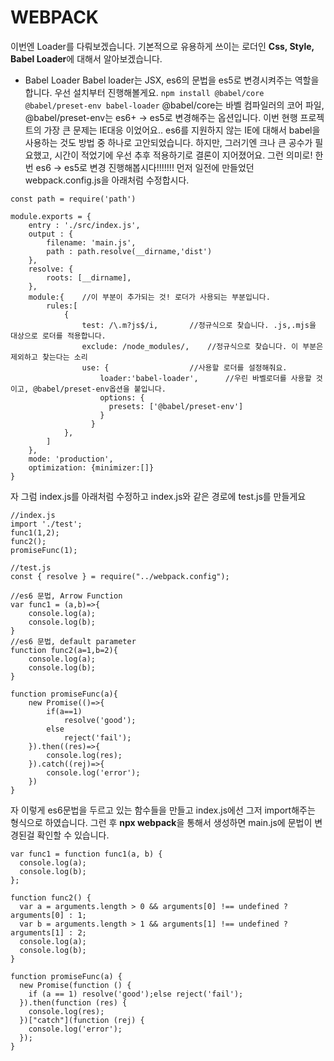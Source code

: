 # WEBPACK
이번엔 Loader를 다뤄보겠습니다. 기본적으로 유용하게 쓰이는 로더인 **Css, Style, Babel Loader**에 대해서 알아보겠습니다. 
* Babel Loader
Babel loader는 JSX, es6의 문법을 es5로 변경시켜주는 역할을 합니다. 우선 설치부터 진행해볼게요.
`npm install @babel/core @babel/preset-env babel-loader`
@babel/core는 바벨 컴파일러의 코어 파일, @babel/preset-env는 es6+ -> es5로 변경해주는 옵션입니다. 이번 현행 프로젝트의 가장 큰 문제는 IE대응 이었어요.. es6를 지원하지 않는 IE에 대해서 babel을 사용하는 것도 방법 중 하나로 고안되었습니다. 하지만, 그러기엔 크나 큰 공수가 필요했고, 시간이 적었기에 우선 추후 적용하기로 결론이 지어졌어요. 
그런 의미로! 한번 es6 -> es5로 변경 진행해봅시다!!!!!!! 먼저 일전에 만들었던 webpack.config.js을 아래처럼 수정합시다.
```
const path = require('path')

module.exports = {
    entry : './src/index.js',
    output : {
        filename: 'main.js',
        path : path.resolve(__dirname,'dist')
    },
    resolve: {
        roots: [__dirname],
    },
    module:{	//이 부분이 추가되는 것! 로더가 사용되는 부분입니다.
        rules:[		
            {
                test: /\.m?js$/i,		//정규식으로 찾습니다. .js,.mjs을 대상으로 로더를 적용합니다.
                exclude: /node_modules/,	//정규식으로 찾습니다. 이 부분은 제외하고 찾는다는 소리
                use: {					//사용할 로더를 설정해줘요.
                    loader:'babel-loader',		//우린 바벨로더를 사용할 것이고, @babel/preset-env옵션을 붙입니다.
                    options: {
                      presets: ['@babel/preset-env']
                    }
                  }
            },
        ]
    },
    mode: 'production',
    optimization: {minimizer:[]}
}
```
자 그럼 index.js를 아래처럼 수정하고 index.js와 같은 경로에 test.js를 만들게요
```
//index.js
import './test';
func1(1,2);
func2();
promiseFunc(1);
```
```
//test.js
const { resolve } = require("../webpack.config");

//es6 문법, Arrow Function
var func1 = (a,b)=>{
    console.log(a);
    console.log(b);
}
//es6 문법, default parameter
function func2(a=1,b=2){
    console.log(a);
    console.log(b);
}

function promiseFunc(a){
    new Promise(()=>{
        if(a==1)
            resolve('good');
        else
            reject('fail');
    }).then((res)=>{
        console.log(res);
    }).catch((rej)=>{
        console.log('error');
    })
}
```
자 이렇게 es6문법을 두르고 있는 함수들을 만들고 index.js에선 그저 import해주는 형식으로 하였습니다. 그런 후 **npx webpack**을 통해서 생성하면 main.js에 문법이 변경된걸 확인할 수 있습니다.
```
var func1 = function func1(a, b) {
  console.log(a);
  console.log(b);
};

function func2() {
  var a = arguments.length > 0 && arguments[0] !== undefined ? arguments[0] : 1;
  var b = arguments.length > 1 && arguments[1] !== undefined ? arguments[1] : 2;
  console.log(a);
  console.log(b);
}

function promiseFunc(a) {
  new Promise(function () {
    if (a == 1) resolve('good');else reject('fail');
  }).then(function (res) {
    console.log(res);
  })["catch"](function (rej) {
    console.log('error');
  });
}
```
